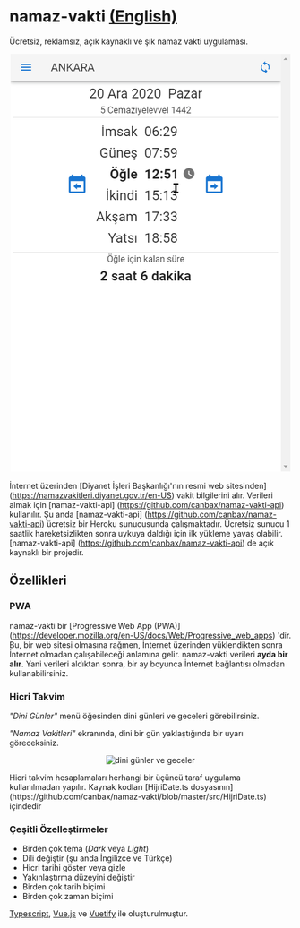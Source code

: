 # namaz-vakti [(English)](README.md) 
Ücretsiz, reklamsız, açık kaynaklı ve şık namaz vakti uygulaması.

<p align="center">
  <img src = "doc/show-case-tr.gif" title = "dini günler ve geceler" />
</p>

İnternet üzerinden [Diyanet İşleri Başkanlığı'nın resmi web sitesinden] (https://namazvakitleri.diyanet.gov.tr/en-US) vakit bilgilerini alır. Verileri almak için [namaz-vakti-api] (https://github.com/canbax/namaz-vakti-api) kullanılır. Şu anda [namaz-vakti-api] (https://github.com/canbax/namaz-vakti-api) ücretsiz bir Heroku sunucusunda çalışmaktadır. Ücretsiz sunucu 1 saatlik hareketsizlikten sonra uykuya daldığı için ilk yükleme yavaş olabilir. [namaz-vakti-api] (https://github.com/canbax/namaz-vakti-api) de açık kaynaklı bir projedir.

## Özellikleri
### PWA
namaz-vakti bir [Progressive Web App (PWA)] (https://developer.mozilla.org/en-US/docs/Web/Progressive_web_apps) 'dir. Bu, bir web sitesi olmasına rağmen, İnternet üzerinden yüklendikten sonra İnternet olmadan çalışabileceği anlamına gelir. namaz-vakti verileri **ayda bir alır**. Yani verileri aldıktan sonra, bir ay boyunca İnternet bağlantısı olmadan kullanabilirsiniz.

### Hicri Takvim
_"Dini Günler"_ menü öğesinden dini günleri ve geceleri görebilirsiniz.

_"Namaz Vakitleri"_ ekranında, dini bir gün yaklaştığında bir uyarı göreceksiniz.
<p align="center">
  <img src = "doc/alarm-dini-gün.png" title = "dini günler ve geceler" />
</p>
Hicri takvim hesaplamaları herhangi bir üçüncü taraf uygulama kullanılmadan yapılır. Kaynak kodları [HijriDate.ts dosyasının](https://github.com/canbax/namaz-vakti/blob/master/src/HijriDate.ts) içindedir 

### Çeşitli Özelleştirmeler
- Birden çok tema (_Dark_ veya _Light_)
- Dili değiştir (şu anda İngilizce ve Türkçe)
- Hicri tarihi göster veya gizle
- Yakınlaştırma düzeyini değiştir
- Birden çok tarih biçimi
- Birden çok zaman biçimi

[Typescript](https://www.typescriptlang.org/), [Vue.js](https://vuejs.org/) ve [Vuetify](https://vuetifyjs.com/en/) ile oluşturulmuştur.
